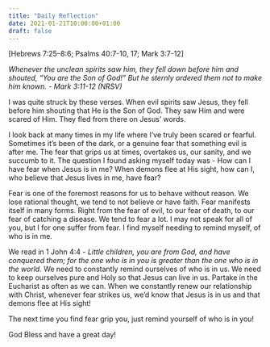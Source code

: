 ```yaml
---
title: "Daily Reflection"
date: 2021-01-21T10:00:00+01:00
draft: false
---
```


[Hebrews 7:25–8:6; Psalms 40:7-10, 17; Mark 3:7-12]

_Whenever the unclean spirits saw him, they fell down before him and shouted, “You are the Son of God!” But he sternly ordered them not to make him known. - Mark 3:11-12 (NRSV)_

I was quite struck by these verses. When evil spirits saw Jesus, they fell before him shouting that He is the Son of God. They saw Him and were scared of Him. They fled from there on Jesus’ words.

I look back at many times in my life where I’ve truly been scared or fearful. Sometimes it’s been of the dark, or a genuine fear that something evil is after me. The fear that grips us at times, overtakes us, our sanity, and we succumb to it. The question I found asking myself today was - How can I have fear when Jesus is in me? When demons flee at His sight, how can I, who believe that Jesus lives in me, have fear?

Fear is one of the foremost reasons for us to behave without reason. We lose rational thought, we tend to not believe or have faith. Fear manifests itself in many forms. Right from the fear of evil, to our fear of death, to our fear of catching a disease. We tend to fear a lot. I may not speak for all of you, but I for one suffer from fear. I find myself needing to remind myself, of who is in me.

We read in 1 John 4:4 - _Little children, you are from God, and have conquered them; for the one who is in you is greater than the one who is in the world._ We need to constantly remind ourselves of who is in us. We need to keep ourselves pure and Holy so that Jesus can live in us. Partake in the Eucharist as often as we can. When we constantly renew our relationship with Christ, whenever fear strikes us, we’d know that Jesus is in us and that demons flee at His sight!

The next time you find fear grip you, just remind yourself of who is in you!

God Bless and have a great day!